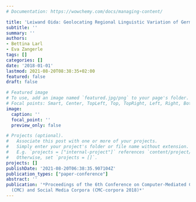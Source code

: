 ```yaml
---
# Documentation: https://wowchemy.com/docs/managing-content/

title: 'Leiwand Oida: Geolocating Regional Linguistic Variation of German on Twitter'
subtitle: ''
summary: ''
authors:
- Bettina Larl
- Eva Zangerle
tags: []
categories: []
date: '2018-01-01'
lastmod: 2021-08-20T08:38:35+02:00
featured: false
draft: false

# Featured image
# To use, add an image named `featured.jpg/png` to your page's folder.
# Focal points: Smart, Center, TopLeft, Top, TopRight, Left, Right, BottomLeft, Bottom, BottomRight.
image:
  caption: ''
  focal_point: ''
  preview_only: false

# Projects (optional).
#   Associate this post with one or more of your projects.
#   Simply enter your project's folder or file name without extension.
#   E.g. `projects = ["internal-project"]` references `content/project/deep-learning/index.md`.
#   Otherwise, set `projects = []`.
projects: []
publishDate: '2021-08-20T06:38:35.907104Z'
publication_types: ["paper-conference"]
abstract: ''
publication: '*Proceedings of the 6th Conference on Computer-Mediated Communication
  (CMC) and Social Media Corpora (CMC-corpora 2018)*'
---
```

